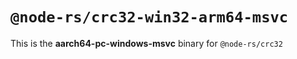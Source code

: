 # `@node-rs/crc32-win32-arm64-msvc`

This is the **aarch64-pc-windows-msvc** binary for `@node-rs/crc32`
